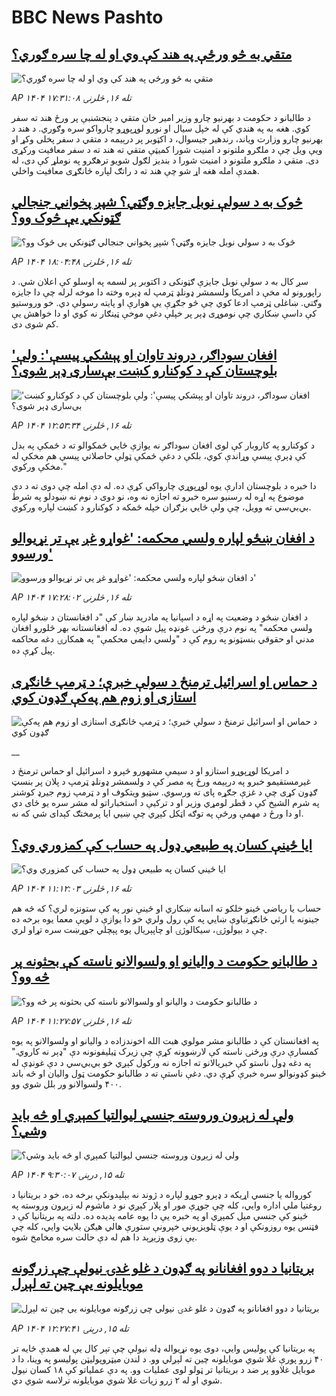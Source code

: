 # BBC News Pashto## [متقي به څو ورځې په هند کې وي او له چا سره ګوري؟](https://www.bbc.com/pashto/articles/ce86l6edp27o?at_medium=RSS&at_campaign=rss?at_campaign=githubrss)![متقي به څو ورځې په هند کې وي او له چا سره ګوري؟](https://ichef.bbci.co.uk/ace/ws/240/cpsprodpb/b98c/live/2ecbacc0-a434-11f0-b741-177e3e2c2fc7.jpg)_AP ۱۴۰۴ تله ۱۶, څلرنۍ ۱۷:۳۱:۰۸_د طالبانو د حکومت د بهرنیو چارو وزیر امیر خان متقي د پنجشنبې پر ورځ هند ته سفر کوي. هغه به په هندي کې له خپل سیال او نورو لوړپوړو چارواکو سره وګوري. 
د هند د بهرنیو چارو وزارت ویاند، رندھیر جیسوال، د اکټوبر پر درېیمه د متقي د سفر پخلی وکړ او ویې ویل چې د ملګرو ملتونو د امنیت شورا کمیټې متقي ته هند ته د سفر معافیت ورکړی دی.
متقي د ملګرو ملتونو د امنیت شورا د بندیز لګول شویو ترهګرو په نوملړ کې دی، له همدې امله هغه اړ شو چې هند ته د راتګ لپاره ځانګړی معافیت واخلي.## [ څوک به د سولې نوبل جایزه وګټي؟ شپږ پخواني جنجالي ګټونکي یې څوک وو؟](https://www.bbc.com/pashto/articles/cx2p8dx2jgyo?at_medium=RSS&at_campaign=rss?at_campaign=githubrss)![ څوک به د سولې نوبل جایزه وګټي؟ شپږ پخواني جنجالي ګټونکي یې څوک وو؟](https://ichef.bbci.co.uk/ace/ws/240/cpsprodpb/d17b/live/93f2f100-a44b-11f0-92db-77261a15b9d2.jpg)_AP ۱۴۰۴ تله ۱۶, څلرنۍ ۱۸:۰۴:۴۸_سږ کال به د سولې نوبل جایزې ګټونکی د اکتوبر پر لسمه په اوسلو کې اعلان شي.
د راپورونو له مخې د امریکا ولسمشر ډونلډ ټرمپ له ډېره وخته دا موخه لرله چې دا جایزه وګتي. ښاغلی ټرمپ ادعا کوي چې څو جګړې یې هوارې او پایته رسولې دي.
خو وروستیو کې داسې ښکاري چې نوموړی ډېر پر خپلې دغې موخې ټینګار نه کوي او دا خواهش یې کم شوی دی.## ['افغان سوداګر، دروند تاوان او پېشکي پیسې':‌ ولې بلوچستان کې د کوکنارو کښت بې‌ساری ډېر شوی؟](https://www.bbc.com/pashto/articles/cgrq8qzkl8lo?at_medium=RSS&at_campaign=rss?at_campaign=githubrss)!['افغان سوداګر، دروند تاوان او پېشکي پیسې':‌ ولې بلوچستان کې د کوکنارو کښت بې‌ساری ډېر شوی؟](https://ichef.bbci.co.uk/ace/ws/240/cpsprodpb/03c9/live/499bb7a0-a431-11f0-928c-71dbb8619e94.jpg)_AP ۱۴۰۴ تله ۱۶, څلرنۍ ۱۲:۵۳:۳۴_د کوکنارو په کاروبار کې لوی افغان سوداګر نه یوازې ځایي ځمکوالو ته د ځمکې په بدل کې ډېرې پیسې وړاندې کوي، بلکې د دغې ځمکې ټولې حاصلاتي پیسې هم مخکې له مخکې ورکوي."

دا خبره د بلوچستان ادارې یوه لوړپوړي چارواکي کړې ده. له دې امله چې دوی ته د دې موضوع په اړه له رسنیو سره خبرو ته اجازه نه وه، نو دوی د نوم نه ښودلو په شرط بي‌بي‌سي ته وویل، چې ولې ځایي بزګران خپله ځمکه د کوکنارو د کښت لپاره ورکوي.## [د افغان ښځو لپاره ولسي محکمه: 'غواړو غږ یې تر نړیوالو ورسوو'](https://www.bbc.com/pashto/articles/c77dpdn383ko?at_medium=RSS&at_campaign=rss?at_campaign=githubrss)![د افغان ښځو لپاره ولسي محکمه: 'غواړو غږ یې تر نړیوالو ورسوو'](https://ichef.bbci.co.uk/ace/ws/240/cpsprodpb/f1a3/live/11a94940-a43e-11f0-b741-177e3e2c2fc7.jpg)_AP ۱۴۰۴ تله ۱۶, څلرنۍ ۱۷:۲۸:۰۲_د افغان ښځو د وضعیت په اړه د اسپانیا په مادرید ښار کې "د افغانستان د ښځو لپاره ولسي محکمه" په نوم درې ورځنۍ غونډه پیل شوې ده.
 له افغانستانه بهر څلورو افغان مدني او حقوقي بنسټونو په روم کې د "ولسي دایمي محکمې" په همکارۍ دغه محاکمه پیل کړې ده.## [د حماس او اسرائیل ترمنځ د سولې خبرې؛ د ټرمپ ځانګړی استازی او زوم هم په‌کې ګډون کوي](https://www.bbc.co.uk/pashto/live/czrpzn2z2y6t?at_medium=RSS&at_campaign=rss?at_campaign=githubrss)![د حماس او اسرائیل ترمنځ د سولې خبرې؛ د ټرمپ ځانګړی استازی او زوم هم په‌کې ګډون کوي](https://ichef.bbci.co.uk/ace/standard/240/cpsprodpb/dac2/live/18927a00-a435-11f0-928c-71dbb8619e94.jpg)__د امریکا لوړپوړو استازو او د سیمې مشهورو څېرو د اسرائیل او حماس ترمنځ د غیرمستقیمو خبرو په درېیمه ورځ په مصر کې د ولسمشر ډونلډ ټرمپ د پلان پر بنسټ ګډون کړی چې د غزې جګړه پای ته ورسوي.
سټیو ویتکوف او د ټرمپ زوم جیرډ کوشنر په شرم الشیخ کې د قطر لومړي وزیر او د ترکیې د استخباراتو له مشر سره یو ځای دي او دا ورځ د مهمې ورځې په توګه اټکل کېږي چې ښيي ایا پرمختګ کېدای شي که نه.## [ايا ځينې کسان په طبیعي ډول په حساب کې کمزوري وي؟](https://www.bbc.com/pashto/articles/c1476n4ekneo?at_medium=RSS&at_campaign=rss?at_campaign=githubrss)![ايا ځينې کسان په طبیعي ډول په حساب کې کمزوري وي؟](https://ichef.bbci.co.uk/ace/ws/240/cpsprodpb/9fb0/live/67355500-a058-11f0-b687-23a5afa8b42e.jpg)_AP ۱۴۰۴ تله ۱۶, څلرنۍ ۱۱:۱۲:۰۳_حساب يا رياضي ځينو خلکو ته اسانه ښکاري او ځینې نور په کې ستونزه لري؟ که څه هم جينونه يا ارثي ځانګړتياوې ښايي په کې رول ولري خو دا يوازې د لویې معما يوه برخه ده چې د بيولوژۍ، سيکالوژۍ او چاپېریال يوه پېچلي جوړښت سره تړاو لري.## [د طالبانو حکومت د والیانو او ولسوالانو ناسته کې بحثونه پر څه وو؟](https://www.bbc.com/pashto/articles/c306elv89njo?at_medium=RSS&at_campaign=rss?at_campaign=githubrss)![د طالبانو حکومت د والیانو او ولسوالانو ناسته کې بحثونه پر څه وو؟](https://ichef.bbci.co.uk/ace/ws/240/cpsprodpb/2df5/live/a002f660-a3a7-11f0-92db-77261a15b9d2.jpg)_AP ۱۴۰۴ تله ۱۶, څلرنۍ ۱۱:۲۷:۵۷_په افغانستان کې د طالبانو مشر مولوي هبت الله اخوندزاده د والیانو او ولسوالانو په یوه کمسارې درې ورځنۍ ناسته کې لارښوونه کړې چې زیرک ټیلیفونونه دې "ډېر نه کاروي."
په دغه ډول ناستو کې خبریالانو ته اجازه نه ورکول کېږي خو بي‌بي‌سي د دې غونډې له ځینو کډونوالو سره خبرې کړې دي.‌ دغې ناستې ته د طالبانو حکومت ټول والیان او څه باند ۴۰۰ ولسوالانو ور بلل شوي‌ وو.## [ ولې له زېږون وروسته جنسي لیوالتیا کمېږي او څه بايد وشي؟](https://www.bbc.com/pashto/articles/c740gx48grlo?at_medium=RSS&at_campaign=rss?at_campaign=githubrss)![ ولې له زېږون وروسته جنسي لیوالتیا کمېږي او څه بايد وشي؟](https://ichef.bbci.co.uk/ace/ws/240/cpsprodpb/c937/live/e2a5be60-a11a-11f0-92db-77261a15b9d2.jpg)_AP ۱۴۰۴ تله ۱۵, درېنۍ ۹:۳۰:۰۷_کورواله یا جنسي اړیکه د ډېرو جوړو لپاره د ژوند نه بېلېدونکې برخه ده، خو د بریتانيا د روغتیا ملي اداره وایي، کله چې جوړې مور او پلار کېږي نو د ماشوم له زېږون وروسته په ځینو کې جنسي میل کمېږي او په خبره یې دا يوه عامه پديده ده.
دلته ‌په بریتانیا کې د فټنس یوه روزونکې او د یوې ټلویزیوني خپرونې ستورې هالي هيګن بلايټ وايي، کله چې يې زوی وزېږېد دا هم له دې حالت سره مخامخ شوه.## [بریتانیا د دوو افغانانو په ګډون د غلو غدۍ نیولې چې زرګونه موبایلونه یې چین ته لېږل ](https://www.bbc.com/pashto/articles/c4gv711zkrzo?at_medium=RSS&at_campaign=rss?at_campaign=githubrss)![بریتانیا د دوو افغانانو په ګډون د غلو غدۍ نیولې چې زرګونه موبایلونه یې چین ته لېږل ](https://ichef.bbci.co.uk/ace/ws/240/cpsprodpb/0730/live/8dab6510-a370-11f0-92db-77261a15b9d2.jpg)_AP ۱۴۰۴ تله ۱۵, درېنۍ ۱۲:۲۷:۴۱_په بریتانیا کې پولیس وايي، دوی یوه نړیواله ډله نیولې چې تېر کال یې له همدې ځایه تر ۴۰ زرو پورې غلا شوي موبایلونه چین ته لېږلي وو.
د لندن میټروپولیټن پولیسو په وینا، دا د موبایل غلاوو پر ضد د بریتانیا تر ټولو لوی عملیات وو. په دې عملیاتو کې ۱۸ کسان نیول شوي او له ۲ زرو زیات غلا شوي موبایلونه ترلاسه شوي دي.